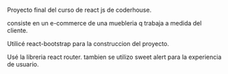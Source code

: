 Proyecto final del curso de react js de coderhouse.

consiste en un e-commerce de una muebleria q trabaja a medida del cliente.

Utilicé react-bootstrap para la construccion del proyecto.

Usé la libreria react router.
tambien se utilizo sweet alert para la experiencia de usuario.
